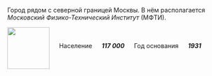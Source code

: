 <!--2021-11-14 01:37:09-->
Город рядом с северной границей Москвы.
В нём располагается *Московский Физико-Технический Институт* (МФТИ).

<img src="/posts/Места Подмосковья/Dolgoprudny.png" align="middle" width="96px"> &emsp; 
Население &emsp; ***117 000*** &emsp;
Год основания &emsp; ***1931***